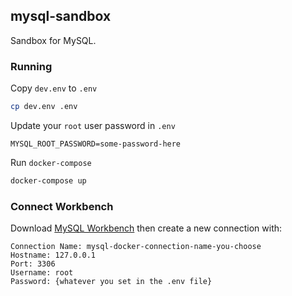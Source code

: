 ## mysql-sandbox
Sandbox for MySQL.

### Running
Copy `dev.env` to `.env`
```bash
cp dev.env .env
```
Update your `root` user password in `.env`
```
MYSQL_ROOT_PASSWORD=some-password-here
```
Run `docker-compose`
```bash
docker-compose up
```

### Connect Workbench
Download [MySQL Workbench](https://www.mysql.com/products/workbench/) then create a new connection with:
```
Connection Name: mysql-docker-connection-name-you-choose
Hostname: 127.0.0.1
Port: 3306
Username: root
Password: {whatever you set in the .env file}
```